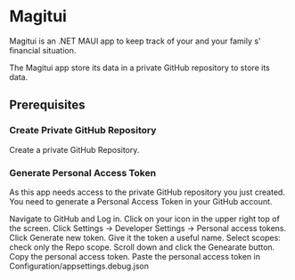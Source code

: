 # Magitui

Magitui is an .NET MAUI app to keep track of your and your family s' financial situation.

The Magitui app store its data in a private GitHub repository to store its data.

## Prerequisites

### Create Private GitHub Repository

Create a private GitHub Repository.

### Generate Personal Access Token

As this app needs access to the private GitHub repository you just created. You need to generate a Personal Access Token in your GitHub account.

Navigate to GitHub and Log in. 
Click on your icon in the upper right top of the screen.
Click Settings -> Developer Settings -> Personal access tokens.
Click Generate new token.
Give it the token a useful name.
Select scopes: check only the Repo scope.
Scroll down and click the Genearate button.
Copy the personal access token.
Paste the personal access token in Configuration/appsettings.debug.json







